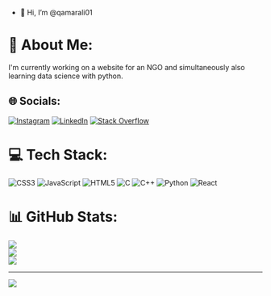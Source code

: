 - 👋 Hi, I’m @qamarali01
# 💫 About Me:
I'm currently working on a website for an NGO and simultaneously also learning data science with python.


## 🌐 Socials:
[![Instagram](https://img.shields.io/badge/Instagram-%23E4405F.svg?logo=Instagram&logoColor=white)](https://instagram.com/qamarr.ali) [![LinkedIn](https://img.shields.io/badge/LinkedIn-%230077B5.svg?logo=linkedin&logoColor=white)](https://linkedin.com/in/qamarali1) [![Stack Overflow](https://img.shields.io/badge/-Stackoverflow-FE7A16?logo=stack-overflow&logoColor=white)](https://stackoverflow.com/users/qamar-ali) 

# 💻 Tech Stack:
![CSS3](https://img.shields.io/badge/css3-%231572B6.svg?style=for-the-badge&logo=css3&logoColor=white) ![JavaScript](https://img.shields.io/badge/javascript-%23323330.svg?style=for-the-badge&logo=javascript&logoColor=%23F7DF1E) ![HTML5](https://img.shields.io/badge/html5-%23E34F26.svg?style=for-the-badge&logo=html5&logoColor=white) ![C](https://img.shields.io/badge/c-%2300599C.svg?style=for-the-badge&logo=c&logoColor=white) ![C++](https://img.shields.io/badge/c++-%2300599C.svg?style=for-the-badge&logo=c%2B%2B&logoColor=white) ![Python](https://img.shields.io/badge/python-3670A0?style=for-the-badge&logo=python&logoColor=ffdd54) ![React](https://img.shields.io/badge/react-%2320232a.svg?style=for-the-badge&logo=react&logoColor=%2361DAFB)
# 📊 GitHub Stats:
![](https://github-readme-stats.vercel.app/api?username=qamarali01&theme=dark&hide_border=true&include_all_commits=true&count_private=true)<br/>
![](https://github-readme-streak-stats.herokuapp.com/?user=qamarali01&theme=dark&hide_border=true)<br/>
![](https://github-readme-stats.vercel.app/api/top-langs/?username=qamarali01&theme=dark&hide_border=true&include_all_commits=true&count_private=true&layout=compact)

---
[![](https://visitcount.itsvg.in/api?id=qamarali01&icon=0&color=0)](https://visitcount.itsvg.in)

<!-- Proudly created with GPRM ( https://gprm.itsvg.in ) -->
<!---
qamarali01/qamarali01 is a ✨ special ✨ repository because its `README.md` (this file) appears on your GitHub profile.
You can click the Preview link to take a look at your changes.
--->
